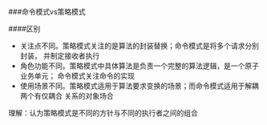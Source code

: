 ###命令模式vs策略模式

####区别
- 关注点不同。策略模式关注的是算法的封装替换；命令模式是将多个请求分别封装，
  并制定接收者执行
- 角色功能不同。策略模式中具体算法是负责一个完整的算法逻辑，是一个原子业务单元；
  命令模式关注命令的实现
- 使用场景不同。策略模式适用于算法要求变换的场景；而命令模式适用于解耦两个有仅耦合
  关系的对象场合
  
理解：认为策略模式是不同的方针与不同的执行者之间的组合

